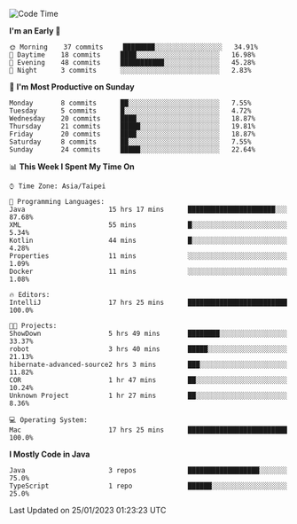 <!--START_SECTION:waka-->
![Code Time](http://img.shields.io/badge/Code%20Time-150%20hrs%2048%20mins-blue)

**I'm an Early 🐤** 

```text
🌞 Morning    37 commits     ████████░░░░░░░░░░░░░░░░░   34.91% 
🌆 Daytime    18 commits     ████░░░░░░░░░░░░░░░░░░░░░   16.98% 
🌃 Evening    48 commits     ███████████░░░░░░░░░░░░░░   45.28% 
🌙 Night      3 commits      ░░░░░░░░░░░░░░░░░░░░░░░░░   2.83%

```
📅 **I'm Most Productive on Sunday** 

```text
Monday       8 commits      ██░░░░░░░░░░░░░░░░░░░░░░░   7.55% 
Tuesday      5 commits      █░░░░░░░░░░░░░░░░░░░░░░░░   4.72% 
Wednesday    20 commits     ████░░░░░░░░░░░░░░░░░░░░░   18.87% 
Thursday     21 commits     █████░░░░░░░░░░░░░░░░░░░░   19.81% 
Friday       20 commits     ████░░░░░░░░░░░░░░░░░░░░░   18.87% 
Saturday     8 commits      ██░░░░░░░░░░░░░░░░░░░░░░░   7.55% 
Sunday       24 commits     █████░░░░░░░░░░░░░░░░░░░░   22.64%

```


📊 **This Week I Spent My Time On** 

```text
⌚︎ Time Zone: Asia/Taipei

💬 Programming Languages: 
Java                     15 hrs 17 mins      ██████████████████████░░░   87.68% 
XML                      55 mins             █░░░░░░░░░░░░░░░░░░░░░░░░   5.34% 
Kotlin                   44 mins             █░░░░░░░░░░░░░░░░░░░░░░░░   4.28% 
Properties               11 mins             ░░░░░░░░░░░░░░░░░░░░░░░░░   1.09% 
Docker                   11 mins             ░░░░░░░░░░░░░░░░░░░░░░░░░   1.08%

🔥 Editors: 
IntelliJ                 17 hrs 25 mins      █████████████████████████   100.0%

🐱‍💻 Projects: 
ShowDown                 5 hrs 49 mins       ████████░░░░░░░░░░░░░░░░░   33.37% 
robot                    3 hrs 40 mins       █████░░░░░░░░░░░░░░░░░░░░   21.13% 
hibernate-advanced-source2 hrs 3 mins        ███░░░░░░░░░░░░░░░░░░░░░░   11.82% 
COR                      1 hr 47 mins        ██░░░░░░░░░░░░░░░░░░░░░░░   10.24% 
Unknown Project          1 hr 27 mins        ██░░░░░░░░░░░░░░░░░░░░░░░   8.36%

💻 Operating System: 
Mac                      17 hrs 25 mins      █████████████████████████   100.0%

```

**I Mostly Code in Java** 

```text
Java                     3 repos             ██████████████████░░░░░░░   75.0% 
TypeScript               1 repo              ██████░░░░░░░░░░░░░░░░░░░   25.0%

```



 Last Updated on 25/01/2023 01:23:23 UTC
<!--END_SECTION:waka-->
